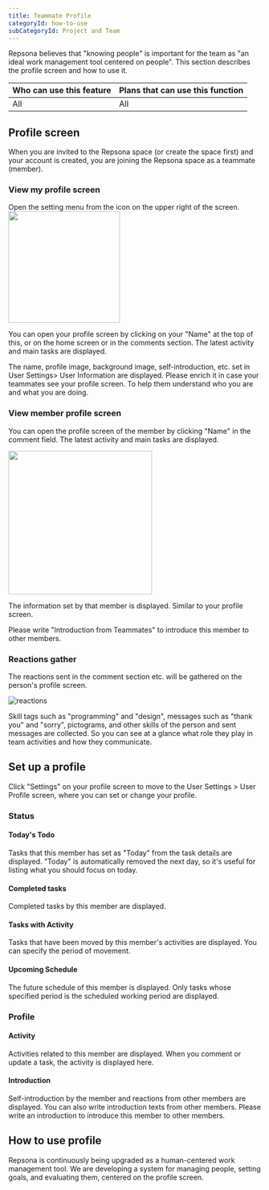 ```yaml
---
title: Teammate Profile
categoryId: how-to-use
subCategoryId: Project and Team
---
```


Repsona believes that "knowing people" is important for the team as "an ideal work management tool centered on people". This section describes the profile screen and how to use it.

|Who can use this feature|Plans that can use this function|
|---|---|
|All|All|

## Profile screen

When you are invited to the Repsona space (or create the space first) and your account is created, you are joining the Repsona space as a teammate (member).

### View my profile screen

Open the setting menu from the icon on the upper right of the screen.<br><img src="/images/help/menu-button.png" width="222">

You can open your profile screen by clicking on your "Name" at the top of this, or on the home screen or in the comments section. The latest activity and main tasks are displayed.

The name, profile image, background image, self-introduction, etc. set in User Settings> User Information are displayed. Please enrich it in case your teammates see your profile screen. To help them understand who you are and what you are doing.

### View member profile screen

You can open the profile screen of the member by clicking "Name" in the comment field. The latest activity and main tasks are displayed.

<img src="/images/help/comment.png" width="286">

The information set by that member is displayed. Similar to your profile screen.

Please write "Introduction from Teammates" to introduce this member to other members.

### Reactions gather

The reactions sent in the comment section etc. will be gathered on the person's profile screen.

![reactions](/images/help/reactions.png)

Skill tags such as "programming" and "design", messages such as "thank you" and "sorry", pictograms, and other skills of the person and sent messages are collected. So you can see at a glance what role they play in team activities and how they communicate.

## Set up a profile

Click "Settings" on your profile screen to move to the User Settings > User Profile screen, where you can set or change your profile.

### Status

#### Today's Todo

Tasks that this member has set as "Today" from the task details are displayed. "Today" is automatically removed the next day, so it's useful for listing what you should focus on today.

#### Completed tasks

Completed tasks by this member are displayed.

#### Tasks with Activity

Tasks that have been moved by this member's activities are displayed. You can specify the period of movement.

#### Upcoming Schedule

The future schedule of this member is displayed. Only tasks whose specified period is the scheduled working period are displayed.

### Profile

#### Activity

Activities related to this member are displayed. When you comment or update a task, the activity is displayed here.

#### Introduction

Self-introduction by the member and reactions from other members are displayed. You can also write introduction texts from other members. Please write an introduction to introduce this member to other members.

## How to use profile

Repsona is continuously being upgraded as a human-centered work management tool. We are developing a system for managing people, setting goals, and evaluating them, centered on the profile screen.
